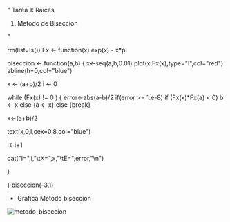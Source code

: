"
Tarea 1: Raices

1. Metodo de Biseccion 


"

rm(list=ls())
Fx <- function(x) exp(x) - x*pi

biseccion <- function(a,b) 
{
x<-seq(a,b,0.01)
plot(x,Fx(x),type="l",col="red")
abline(h=0,col="blue")


x <- (a+b)/2
i <- 0

while (Fx(x) != 0 ) 
{
   error<-abs(a-b)/2
   if(error >= 1.e-8)
     if (Fx(x)*Fx(a) < 0) b <- x 
       else {a <- x}
    else {break}
  
   x<-(a+b)/2
      
   text(x,0,i,cex=0.8,col="blue")
     
   i<-i+1
     
   cat("I=",i,"\tX=",x,"\tE=",error,"\n")

}

}
biseccion(-3,1)




- Grafica Metodo biseccion 


![metodo_biseccion](https://user-images.githubusercontent.com/46997659/52247924-e5bde900-28b9-11e9-9980-5f0a6189a55b.png)







